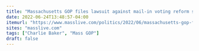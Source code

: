 ```yaml
---
title: "Massachusetts GOP files lawsuit against mail-in voting reform signed into law this week by Gov. Charlie Baker"
date: 2022-06-24T13:48:57-04:00
itemurl: "https://www.masslive.com/politics/2022/06/massachusetts-gop-files-lawsuit-against-mail-in-voting-reform-signed-into-law-this-week-by-gov-charlie-baker.html"
sites: "masslive.com"
tags: ["Charlie Baker", "Mass GOP"]
draft: false
---
```


